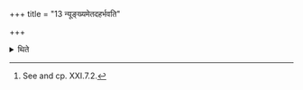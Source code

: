 +++
title = "13 न्यूङ्ख्यमेतदहर्भवति"

+++

<details><summary>थिते</summary>

13. This day should be one on which Nyūṅkha is done.[^1]   

[^1]: See and cp. XXI.7.2.  
</details>

